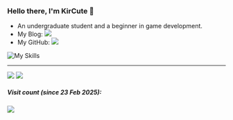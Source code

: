 ### Hello there, I'm KirCute 👋
- An undergraduate student and a beginner in game development.
- My Blog: [![](https://img.shields.io/badge/Blog-KirCute-%2300a76c?style=flat)](https://www.kircute.top)
- My GitHub: [![](https://img.shields.io/badge/GitHub-KirCute-%23000000?style=flat)](https://github.com/kircute)

![My Skills](https://skillicons.dev/icons?i=cpp,cs,java,go,js,ts,py,lua,unity,linux,html,css,vue,solidjs,cmake,git,docker,md,spring,nginx,mysql,redis,qt,ros,raspberrypi,arduino&theme=light)

---

![](https://github-readme-stats.vercel.app/api?username=KirCute&locale=en&line_height=33&show_icons=true&hide=&theme=&rank_icon=default) ![](https://github-readme-stats.vercel.app/api/top-langs/?username=KirCute&locale=en&line_height=33&theme=&langs_count=6&layout=compact)

##### Visit count (since 23 Feb 2025):
![](https://count.getloli.com/get/@kircute?theme=moebooru)